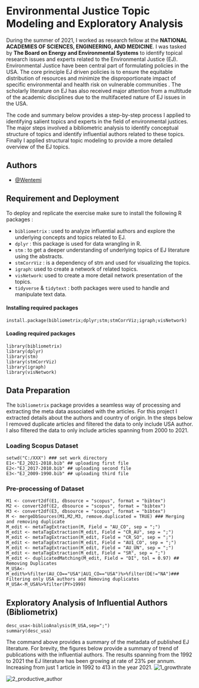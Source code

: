 # Environmental Justice Topic Modeling and Exploratory Analysis

During the summer of 2021, I worked as research fellow at the **NATIONAL ACADEMIES OF SCIENCES, ENGINEERING, AND MEDICINE**. I was tasked by **The Board on Energy and Environmental Systems** to identify topical research issues and experts related to the Environmental Justice (EJ). Environmental
Justice have been central part of formulating policies in the USA. The core principle EJ driven policies is to ensure the equitable distribution of resources and minimize the disproportionate impact of specific environmental and health risk on vulnerable communities . The scholarly literature on EJ
has also received major attention from a multitude of the academic disciplines due to the multifaceted nature of EJ issues in the USA.

The code and summary below provides a step-by-step process I applied to identifying salient topics and experts in the field of environmental justices. The major steps involved a bibliometric analysis to identify conceptual structure of topics and identify influential authors related to these topics.
Finally I applied structural topic modeling to provide a more detailed overview of the EJ topics.

## Authors

- [@Wentemi](https://github.com/Wentemi)


## Requirement and Deployment
To deploy and replicate the exercise make sure to install the following R packages :

-  `bibliometrix` : used to analyze influential authors and explore the underlying concepts and topics related to EJ.
-  `dplyr` : this package is used for data wrangling in R.
-  `stm` : to get a deeper understanding of underlying topics of EJ literature using the abstracts.
-  `stmCorrViz` : is a dependency of stm and used for visualizing the topics.
-  `igraph`: used to create a network of related topics.
-  `visNetwork`: used to create a more detail network presentation of the topics.
-  `tidyverse` & `tidytext` : both packages were used to handle and manipulate text data.
#### Installing required packages
```{r}
install.package(bibliometrix;dplyr;stm;stmCorrViz;igraph;visNetwork)
```
#### Loading required packages
```{r}
library(bibliometrix)
library(dplyr)
library(stm)
library(stmCorrViz)
library(igraph)
library(visNetwork)
```

## Data Preparation
The `bibliometrix` package provides a seamless way of processing and extracting the meta data associated with the articles. For this project I extracted details about the authors and country of origin. In the steps below I removed duplicate articles and filtered the data to only include USA author.
I also filtered the data to only include articles spanning from 2000 to 2021.
### Loading Scopus Dataset
```{r}
setwd("C:/XXX") ### set work directory
E1<-"EJ_2021-2018.bib" ## uploading first file 
E2<-"EJ_2017-2010.bib" ## uploading second file
E3<-"EJ_2009-1990.bib" ## uploading third file 
```
### Pre-processing of Dataset
```{r} 
M1 <- convert2df(E1, dbsource = "scopus", format = "bibtex")
M2 <- convert2df(E2, dbsource = "scopus", format = "bibtex")
M3 <- convert2df(E3, dbsource = "scopus", format = "bibtex")
M <- mergeDbSources(M1,M2,M3, remove.duplicated = TRUE) ### Merging and removing duplicate
M_edit <- metaTagExtraction(M, Field = "AU_CO", sep = ";")
M_edit <- metaTagExtraction(M_edit, Field = "CR_AU", sep = ";")
M_edit <- metaTagExtraction(M_edit, Field = "CR_SO", sep = ";")
M_edit <- metaTagExtraction(M_edit, Field = "AU1_CO", sep = ";")
M_edit <- metaTagExtraction(M_edit, Field = "AU_UN", sep = ";")
M_edit <- metaTagExtraction(M_edit, Field = "SR", sep = ";")
M_edit <- duplicatedMatching(M_edit, Field = "DI", tol = 0.97) ## Removing Duplicates
M_USA<-M_edit%>%filter(AU_CO=="USA"|AU1_CO=="USA")%>%filter(DE!="NA")### Filtering only USA authors and Removing duplicates
M_USA<-M_USA%>%filter(PY>1999)
```
## Exploratory Analysis of Influential Authors (Bibliometrix)
```{r}
desc_usa<-biblioAnalysis(M_USA,sep=";")
summary(desc_usa)
```
The command above provides a summary of the metadata of published EJ literature. For brevity, the figures below provide a summary of trend of publications with the influential authors. 
The results spanning from the 1992 to 2021  the EJ literature has been growing at rate of 23% per annum. Increasing from just 1 article in 1992 to 413 in the year 2021.
![1_growthrate](https://www.viator.com/tours/Cancun/Turibus-Hop-on-Hop-off-City-Tour-Cancun/d631-64034P11)

![2_productive_author]()


